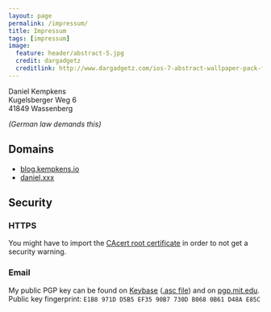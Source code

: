 ```yaml
---
layout: page
permalink: /impressum/
title: Impressum
tags: [impressum]
image:
  feature: header/abstract-5.jpg
  credit: dargadgetz
  creditlink: http://www.dargadgetz.com/ios-7-abstract-wallpaper-pack-for-iphone-5-and-ipod-touch-retina/
---
```


Daniel Kempkens  
Kugelsberger Weg 6  
41849 Wassenberg

*(German law demands this)*

## Domains

* [blog.kempkens.io](http://blog.kempkens.io)
* [daniel.xxx](http://daniel.xxx)

## Security

### HTTPS

You might have to import the [CAcert root certificate](http://www.cacert.org/index.php?id=3) in order to not get a security warning.

### Email

My public PGP key can be found on [Keybase](https://keybase.io/nifoc) ([.asc file](https://keybase.io/nifoc/key.asc)) and on [pgp.mit.edu](http://pgp.mit.edu/pks/lookup?op=vindex&search=0xB0680B61D48AE85C).  
Public key fingerprint: `E1B8 971D D5B5 EF35 90B7 730D B068 0B61 D48A E85C`
